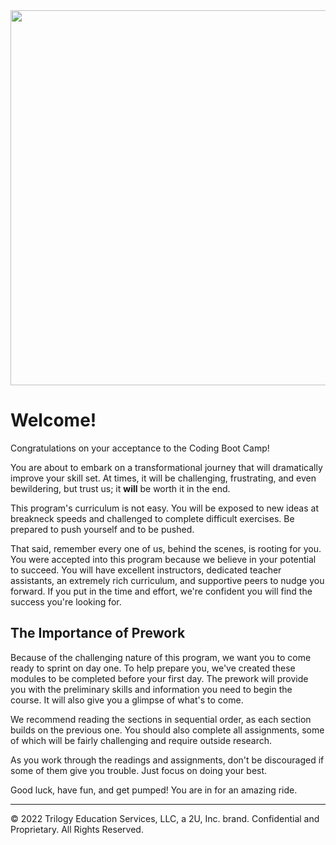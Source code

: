 <div style="text-align:center">
<img src="https://www.trilogyed.com/blog/wp-content/uploads/2020/02/20171103DSCF6030-ZF-4296-17615-1-001-1024x683.jpg" width=600">
</div>

# Welcome!
Congratulations on your acceptance to the Coding Boot Camp!

You are about to embark on a transformational journey that will dramatically improve your skill set. At times, it will be challenging, frustrating, and even bewildering, but trust us; it **will** be worth it in the end.

This program's curriculum is not easy. You will be exposed to new ideas at breakneck speeds and challenged to complete difficult exercises. Be prepared to push yourself and to be pushed.

That said, remember every one of us, behind the scenes, is rooting for you. You were accepted into this program because we believe in your potential to succeed. You will have excellent instructors, dedicated teacher assistants, an extremely rich curriculum, and supportive peers to nudge you forward. If you put in the time and effort, we're confident you will find the success you're looking for.

## The Importance of Prework
Because of the challenging nature of this program, we want you to come ready to sprint on day one. To help prepare you, we've created these modules to be completed before your first day. The prework will provide you with the preliminary skills and information you need to begin the course. It will also give you a glimpse of what's to come.

We recommend reading the sections in sequential order, as each section builds on the previous one. You should also complete all assignments, some of which will be fairly challenging and require outside research.

As you work through the readings and assignments, don't be discouraged if some of them give you trouble. Just focus on doing your best.

Good luck, have fun, and get pumped! You are in for an amazing ride.

---
© 2022 Trilogy Education Services, LLC, a 2U, Inc. brand. Confidential and Proprietary. All Rights Reserved.